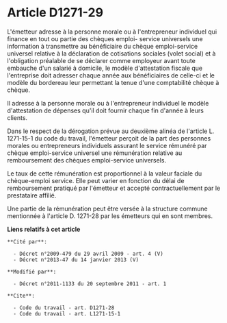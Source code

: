 # Article D1271-29

L'émetteur adresse à la personne morale ou à l'entrepreneur individuel qui finance en tout ou partie des chèques emploi-
service universels une information à transmettre au bénéficiaire du chèque emploi-service universel relative à la déclaration
de cotisations sociales (volet social) et à l'obligation préalable de se déclarer comme employeur avant toute embauche d'un
salarié à domicile, le modèle d'attestation fiscale que l'entreprise doit adresser chaque année aux bénéficiaires de celle-ci
et le modèle du bordereau leur permettant la tenue d'une comptabilité chèque à chèque. 

Il adresse à la personne morale ou à l'entrepreneur individuel le modèle d'attestation de dépenses qu'il doit fournir chaque
fin d'année à leurs clients. 

Dans le respect de la dérogation prévue au deuxième alinéa de l'article L. 1271-15-1 du code du travail, l'émetteur perçoit
de la part des personnes morales ou entrepreneurs individuels assurant le service rémunéré par chèque emploi-service
universel une rémunération relative au remboursement des chèques emploi-service universels. 

Le taux de cette rémunération est proportionnel à la valeur faciale du chèque-emploi service. Elle peut varier en fonction du
délai de remboursement pratiqué par l'émetteur et accepté contractuellement par le prestataire affilié. 

Une partie de la rémunération peut être versée à la structure commune mentionnée à l'article D. 1271-28 par les émetteurs qui
en sont membres.

**Liens relatifs à cet article**

	**Cité par**:

	  - Décret n°2009-479 du 29 avril 2009 - art. 4 (V)
	  - Décret n°2013-47 du 14 janvier 2013 (V)

	**Modifié par**:

	  - Décret n°2011-1133 du 20 septembre 2011 - art. 1

	**Cite**:

	  - Code du travail - art. D1271-28
	  - Code du travail - art. L1271-15-1

